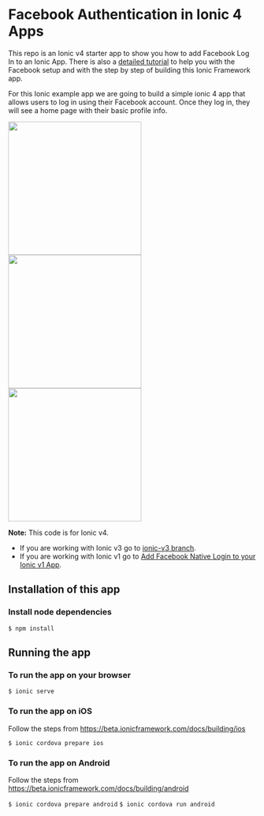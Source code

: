 # Facebook Authentication in Ionic 4 Apps

This repo is an Ionic v4 starter app to show you how to add Facebook Log In to an Ionic App. There is also a [detailed tutorial](https://ionicthemes.com/tutorials/about/facebook-authentication-in-ionic3-apps) to help you with the Facebook setup and with the step by step of building this Ionic Framework app.


For this Ionic example app we are going to build a simple ionic 4 app that allows users to log in using their Facebook account. Once they log in, they will see a home page with their basic profile info.

<div>
<img src="https://s3-us-west-2.amazonaws.com/ionicthemes/tutorials/screenshots/facebook-login/ionic4/ionic4-facebook-login.jpeg" width="270">
<img src="https://s3-us-west-2.amazonaws.com/ionicthemes/tutorials/screenshots/facebook-login/ionic4/ionic4-fb-login.jpeg" width="270">
<img src="https://s3-us-west-2.amazonaws.com/ionicthemes/tutorials/screenshots/facebook-login/ionic4/ionic4-social-login.png" width="270">
</div>

**Note:** This code is for Ionic v4.
- If you are working with Ionic v3 go to [ionic-v3 branch](https://github.com/ionicthemes/ionic3-facebook-login/tree/master/ionic-v3).
- If you are working with Ionic v1 go to [Add Facebook Native Login to your Ionic v1 App](https://ionicthemes.com/tutorials/about/native-facebook-login-with-ionic-framework).



## Installation of this app

### Install node dependencies
`$ npm install`


## Running the app

### To run the app on your browser
`$ ionic serve`

### To run the app on iOS
Follow the steps from https://beta.ionicframework.com/docs/building/ios

`$ ionic cordova prepare ios`

### To run the app on Android
Follow the steps from https://beta.ionicframework.com/docs/building/android

`$ ionic cordova prepare android`
`$ ionic cordova run android`
